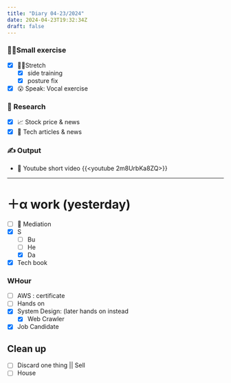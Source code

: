 ```yaml
---
title: "Diary 04-23/2024"  
date: 2024-04-23T19:32:34Z
draft: false
---
```


### 🧘‍♀️Small exercise

- [x]  🧎‍♀️Stretch
    - [x]  side training
    - [x]  posture fix
- [x]  😮 Speak: Vocal exercise

### 👀 Research

- [x]  📈 Stock price & news
- [x]  👾 Tech articles & news

### ✍️ Output

- 🎥 Youtube short video {{<youtube 2m8UrbKa8ZQ>}}

---

# ＋α work (yesterday)

- [ ]  🧘 Mediation
- [x]  S
    - [ ]  Bu
    - [ ]  He
    - [x]  Da
- [x]  Tech book

### WHour

- [ ]  AWS : certificate
- [ ]  Hands on
- [x]  System Design:  (later hands on instead
    - [x]  Web Crawler
- [x]  Job Candidate

## Clean up

- [ ]  Discard one thing || Sell
- [ ]  House